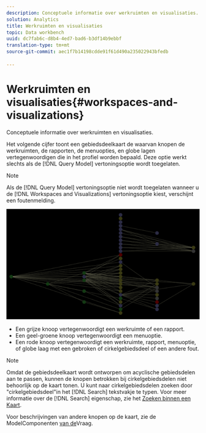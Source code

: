 ```yaml
---
description: Conceptuele informatie over werkruimten en visualisaties.
solution: Analytics
title: Werkruimten en visualisaties
topic: Data workbench
uuid: dc7fab6c-d8b4-4ed7-bad6-b3df14b9ebbf
translation-type: tm+mt
source-git-commit: aec1f7b14198cdde91f61d490a235022943bfedb

---
```



# Werkruimten en visualisaties{#workspaces-and-visualizations}

Conceptuele informatie over werkruimten en visualisaties.

Het volgende cijfer toont een gebiedsdeelkaart de waarvan knopen de werkruimten, de rapporten, de menuopties, en globe lagen vertegenwoordigen die in het profiel worden bepaald. Deze optie werkt slechts als de [!DNL Query Model] vertoningsoptie wordt toegelaten.

>[!NOTE]
>
>Als de [!DNL Query Model] vertoningsoptie niet wordt toegelaten wanneer u de [!DNL Workspaces and Visualizations] vertoningsoptie kiest, verschijnt een foutenmelding.

![](assets/vis_DependencyMap_QueryModelandWorkspaces.png)

* Een grijze knoop vertegenwoordigt een werkruimte of een rapport.
* Een geel-groene knoop vertegenwoordigt een menuoptie.
* Een rode knoop vertegenwoordigt een werkruimte, rapport, menuoptie, of globe laag met een gebroken of cirkelgebiedsdeel of een andere fout.

>[!NOTE]
>
>Omdat de gebiedsdeelkaart wordt ontworpen om acyclische gebiedsdelen aan te passen, kunnen de knopen betrokken bij cirkelgebiedsdelen niet behoorlijk op de kaart tonen. U kunt naar cirkelgebiedsdelen zoeken door &quot;cirkelgebiedsdeel&quot;in het [!DNL Search] tekstvakje te typen. Voor meer informatie over de [!DNL Search] eigenschap, zie het [Zoeken binnen een Kaart](../../../../../home/c-get-started/c-admin-intrf/c-dataset-mgrs/c-dep-maps/t-srch-map.md#task-a1e7065a538d46c78a7d28676d880dfb).

Voor beschrijvingen van andere knopen op de kaart, zie de ModelComponenten [van de](../../../../../home/c-get-started/c-admin-intrf/c-dataset-mgrs/c-dep-maps/c-qry-mod-comp.md#concept-32c6dadd32f74179b026c7e96d47710f)Vraag.
